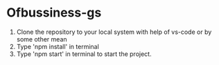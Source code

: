 # Ofbussiness-gs
1. Clone the repository to your local system with help of vs-code or by some other mean
2. Type 'npm install' in terminal
3. Type 'npm start' in terminal to start the project.
